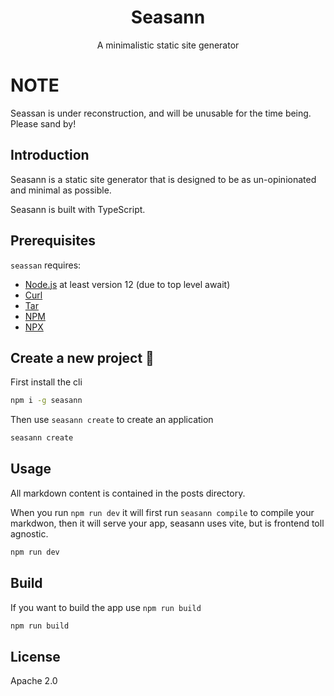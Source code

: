 <div align="center">
    <h1>Seasann</h1>
    <p>A minimalistic static site generator</p>
</div>

# NOTE

Seassan is under reconstruction, and will be unusable for the time being. Please sand by!

## Introduction

Seasann is a static site generator that is designed to be as un-opinionated and minimal as possible.

Seasann is built with TypeScript.

## Prerequisites

`seassan` requires:

-   [Node.js](https://nodejs.org) at least version 12 (due to top level await)
-   [Curl](https://curl.se)
-   [Tar](https://www.gnu.org/software/tar/)
-   [NPM](https://www.npmjs.com)
-   [NPX](https://docs.npmjs.com/cli/v7/commands/npx/)

## Create a new project 💾

First install the cli

```bash
npm i -g seasann
```

Then use `seasann create` to create an application

```bash
seasann create
```

## Usage

All markdown content is contained in the posts directory.

When you run `npm run dev` it will first run `seasann compile` to compile your markdwon, then it will serve your app, seasann uses vite, but is frontend toll agnostic.

```bash
npm run dev
```

## Build

If you want to build the app use `npm run build`

```bash
npm run build
```

## License

Apache 2.0
